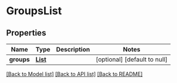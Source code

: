 # GroupsList

## Properties

| Name       | Type                    | Description | Notes                        |
| ---------- | ----------------------- | ----------- | ---------------------------- |
| **groups** | [**List**](GroupDto.md) |             | [optional] [default to null] |

[[Back to Model list]](../README.md#documentation-for-models) [[Back to API list]](../README.md#documentation-for-api-endpoints) [[Back to README]](../README.md)
